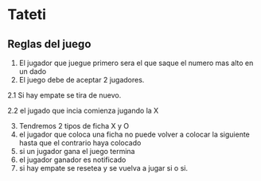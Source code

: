 # Tateti

## Reglas del juego
1. El jugador que juegue primero sera el que saque el numero mas alto en un dado
2. El juego debe de aceptar 2 jugadores.

2.1 Si hay empate se tira de nuevo.

2.2 el jugado que incia comienza jugando la X

3. Tendremos 2 tipos de ficha X y O
4. el jugador que coloca una ficha no puede volver a colocar la siguiente hasta que el contrario haya colocado
5. si un jugador gana el juego termina 
6. el jugador ganador es notificado
7. si hay empate se resetea y se vuelva a jugar si o si.

